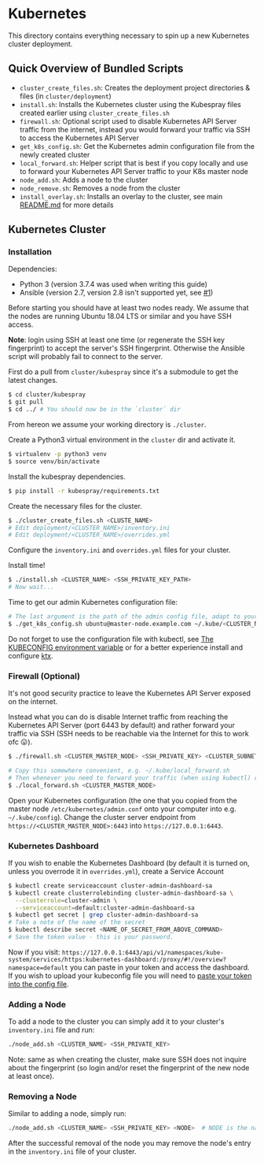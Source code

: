 # Kubernetes
This directory contains everything necessary to spin up a new Kubernetes cluster deployment.

## Quick Overview of Bundled Scripts
- `cluster_create_files.sh`: Creates the deployment project directories & files (in `cluster/deployment`)
- `install.sh`: Installs the Kubernetes cluster using the Kubespray files created earlier using `cluster_create_files.sh`
- `firewall.sh`: Optional script used to disable Kubernetes API Server traffic from the internet, instead you would forward your traffic via SSH to access the Kubernetes API Server
- `get_k8s_config.sh`: Get the Kubernetes admin configuration file from the newly created cluster
- `local_forward.sh`: Helper script that is best if you copy locally and use to forward your Kubernetes API Server traffic to your K8s master node
- `node_add.sh`: Adds a node to the cluster
- `node_remove.sh`: Removes a node from the cluster
- `install_overlay.sh`: Installs an overlay to the cluster, see main [README.md](../README.md) for more details 

## Kubernetes Cluster
### Installation
Dependencies:
- Python 3 (version 3.7.4 was used when writing this guide)
- Ansible (version 2.7, version 2.8 isn't supported yet, see [#1](https://github.com/planet-lia/infrastructure/issues/1))

Before starting you should have at least two nodes ready.
We assume that the nodes are running Ubuntu 18.04 LTS or similar and you have SSH access.

**Note**: login using SSH at least one time (or regenerate the SSH key fingerprint) to accept the server's SSH fingerprint.
Otherwise the Ansible script will probably fail to connect to the server.  

First do a pull from `cluster/kubespray` since it's a submodule to get the latest changes.
```bash
$ cd cluster/kubespray
$ git pull
$ cd ../ # You should now be in the `cluster` dir
```

From hereon we assume your working directory is `./cluster`.

Create a Python3 virtual environment in the `cluster` dir and activate it.
```bash
$ virtualenv -p python3 venv
$ source venv/bin/activate
```

Install the kubespray dependencies.
```bash
$ pip install -r kubespray/requirements.txt
```

Create the necessary files for the cluster.
```bash
$ ./cluster_create_files.sh <CLUSTE_NAME>
# Edit deployment/<CLUSTER_NAME>/inventory.ini
# Edit deployment/<CLUSTER_NAME>/overrides.yml
```
Configure the `inventory.ini` and `overrides.yml` files for your cluster.

Install time!
```bash
$ ./install.sh <CLUSTER_NAME> <SSH_PRIVATE_KEY_PATH>
# Now wait...
```

Time to get our admin Kubernetes configuration file:
```bash
# The last argument is the path of the admin config file, adapt to your liking.
$ ./get_k8s_config.sh ubuntu@master-node.example.com ~/.kube/<CLUSTER_NAME>
```

Do not forget to use the configuration file with kubectl, see [The KUBECONFIG environment variable](https://kubernetes.io/docs/concepts/configuration/organize-cluster-access-kubeconfig/#the-kubeconfig-environment-variable) or for a better experience install and configure [ktx](https://github.com/heptiolabs/ktx).

### Firewall (Optional)
It's not good security practice to leave the Kubernetes API Server exposed on the internet.

Instead what you can do is disable Internet traffic from reaching the Kubernetes API Server (port 6443 by default) and rather forward your traffic via SSH (SSH needs to be reachable via the Internet for this to work ofc :stuck_out_tongue:).
```bash
$ ./firewall.sh <CLUSTER_MASTER_NODE> <SSH_PRIVATE_KEY> <CLUSTER_SUBNET_CIDR>

# Copy this somewhere convenient, e.g. ~/.kube/local_forward.sh
# Then whenever you need to forward your traffic (when using kubectl) run
$ ./local_forward.sh <CLUSTER_MASTER_NODE>
```

Open your Kubernetes configuration (the one that you copied from the master node `/etc/kubernetes/admin.conf` onto your computer into e.g. `~/.kube/config`).
Change the cluster server endpoint from `https://<CLUSTER_MASTER_NODE>:6443` into `https://127.0.0.1:6443`.

### Kubernetes Dashboard
If you wish to enable the Kubernetes Dashboard (by default it is turned on, unless you overrode it in `overrides.yml`), create a Service Account
```bash
$ kubectl create serviceaccount cluster-admin-dashboard-sa
$ kubectl create clusterrolebinding cluster-admin-dashboard-sa \
  --clusterrole=cluster-admin \
  --serviceaccount=default:cluster-admin-dashboard-sa
$ kubectl get secret | grep cluster-admin-dashboard-sa
# Take a note of the name of the secret
$ kubectl describe secret <NAME_OF_SECRET_FROM_ABOVE_COMMAND>
# Save the token value - this is your password.
```
Now if you visit: `https://127.0.0.1:6443/api/v1/namespaces/kube-system/services/https:kubernetes-dashboard:/proxy/#!/overview?namespace=default` you can paste in your token and access the dashboard.
If you wish to upload your kubeconfig file you will need to [paste your token into the config file](https://stackoverflow.com/a/51446875).


### Adding a Node
To add a node to the cluster you can simply add it to your cluster's `inventory.ini` file and run:
```bash
./node_add.sh <CLUSTER_NAME> <SSH_PRIVATE_KEY>
```

Note: same as when creating the cluster, make sure SSH does not inquire about the fingerprint (so login and/or reset the fingerprint of the new node at least once).

### Removing a Node
Similar to adding a node, simply run:
```bash
./node_add.sh <CLUSTER_NAME> <SSH_PRIVATE_KEY> <NODE>  # NODE is the name of the node in the inventory.ini file
```
After the successful removal of the node you may remove the node's entry in the `inventory.ini` file of your cluster.
